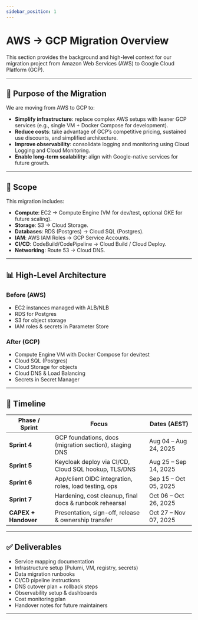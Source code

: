 ```yaml
---
sidebar_position: 1
---
```


# AWS → GCP Migration Overview

This section provides the background and high-level context for our migration project from Amazon Web Services (AWS) to Google Cloud Platform (GCP).

---

## 🎯 Purpose of the Migration

We are moving from AWS to GCP to:

- **Simplify infrastructure**: replace complex AWS setups with leaner GCP services (e.g., single VM + Docker Compose for development).  
- **Reduce costs**: take advantage of GCP’s competitive pricing, sustained use discounts, and simplified architecture.  
- **Improve observability**: consolidate logging and monitoring using Cloud Logging and Cloud Monitoring.  
- **Enable long-term scalability**: align with Google-native services for future growth.  

---

## 📐 Scope

This migration includes:

- **Compute**: EC2 → Compute Engine (VM for dev/test, optional GKE for future scaling).  
- **Storage**: S3 → Cloud Storage.  
- **Databases**: RDS (Postgres) → Cloud SQL (Postgres).  
- **IAM**: AWS IAM Roles → GCP Service Accounts.  
- **CI/CD**: CodeBuild/CodePipeline → Cloud Build / Cloud Deploy.  
- **Networking**: Route 53 → Cloud DNS.  

---

## 📊 High-Level Architecture

### Before (AWS)
- EC2 instances managed with ALB/NLB  
- RDS for Postgres  
- S3 for object storage 
- IAM roles & secrets in Parameter Store  

### After (GCP)
- Compute Engine VM with Docker Compose for dev/test  
- Cloud SQL (Postgres)  
- Cloud Storage for objects  
- Cloud DNS & Load Balancing  
- Secrets in Secret Manager  

---

## 📅 Timeline

| Phase / Sprint | Focus                                                    | Dates (AEST)              |
|----------------|----------------------------------------------------------|---------------------------|
| **Sprint 4**   | GCP foundations, docs (migration section), staging DNS   | Aug 04 – Aug 24, 2025     |
| **Sprint 5**   | Keycloak deploy via CI/CD, Cloud SQL hookup, TLS/DNS     | Aug 25 – Sep 14, 2025     |
| **Sprint 6**   | App/client OIDC integration, roles, load testing, ops    | Sep 15 – Oct 05, 2025     |
| **Sprint 7**   | Hardening, cost cleanup, final docs & runbook rehearsal  | Oct 06 – Oct 26, 2025     |
| **CAPEX + Handover** | Presentation, sign-off, release & ownership transfer | Oct 27 – Nov 07, 2025     |


---

## ✅ Deliverables

- Service mapping documentation  
- Infrastructure setup (Pulumi, VM, registry, secrets)  
- Data migration runbooks  
- CI/CD pipeline instructions  
- DNS cutover plan + rollback steps  
- Observability setup & dashboards  
- Cost monitoring plan  
- Handover notes for future maintainers  

---